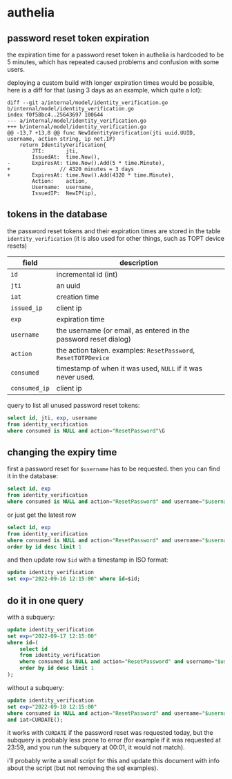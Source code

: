# authelia

## password reset token expiration

the expiration time for a password reset token in authelia is
hardcoded to be 5 minutes, which has repeated caused problems and
confusion with some users.

deploying a custom build with longer expiration times would be possible, here
is a diff for that (using 3 days as an example, which quite a lot):

```git
diff --git a/internal/model/identity_verification.go b/internal/model/identity_verification.go
index f0f58bc4..25643697 100644
--- a/internal/model/identity_verification.go
+++ b/internal/model/identity_verification.go
@@ -13,7 +13,8 @@ func NewIdentityVerification(jti uuid.UUID, username, action string, ip net.IP)
 	return IdentityVerification{
 		JTI:       jti,
 		IssuedAt:  time.Now(),
-		ExpiresAt: time.Now().Add(5 * time.Minute),
+                // 4320 minutes = 3 days
+		ExpiresAt: time.Now().Add(4320 * time.Minute),
 		Action:    action,
 		Username:  username,
 		IssuedIP:  NewIP(ip),
```

## tokens in the database

the password reset tokens and their expiration times are stored in the
table `identity_verification` (it is also used for other things, such as
TOPT device resets)

field         | description
--------------|------------
`id`          | incremental id (int)
`jti`         | an uuid
`iat`         | creation time
`issued_ip`   | client ip
`exp`         | expiration time
`username`    | the username (or email, as entered in the password reset dialog)
`action`      | the action taken. examples: `ResetPassword`, `ResetTOTPDevice`
`consumed`    | timestamp of when it was used, `NULL` if it was never used.
`consumed_ip` | client ip

query to list all unused password reset tokens:

```sql
select id, jti, exp, username
from identity_verification
where consumed is NULL and action="ResetPassword"\G
```

## changing the expiry time

first a password reset for `$username` has to be requested. then you
can find it in the database:

```sql
select id, exp
from identity_verification
where consumed is NULL and action="ResetPassword" and username="$username"
```

or just get the latest row

```sql
select id, exp
from identity_verification
where consumed is NULL and action="ResetPassword" and username="$username"
order by id desc limit 1
```

and then update row `$id` with a timestamp in ISO format:

```sql
update identity_verification
set exp="2022-09-16 12:15:00" where id=$id;
```

## do it in one query

with a subquery:

```sql
update identity_verification
set exp="2022-09-17 12:15:00"
where id=(
    select id
    from identity_verification
    where consumed is NULL and action="ResetPassword" and username="$username"
    order by id desc limit 1
);
```

without a subquery:

```sql
update identity_verification
set exp="2022-09-18 12:15:00"
where consumed is NULL and action="ResetPassword" and username="$username"
and iat>CURDATE();
```

it works with `CURDATE` if the password reset was requested today, but
the subquery is probably less prone to error (for example if it was requested
at 23:59, and you run the subquery at 00:01, it would not match).

i'll probably write a small script for this and update this document
with info about the script (but not removing the sql examples).

